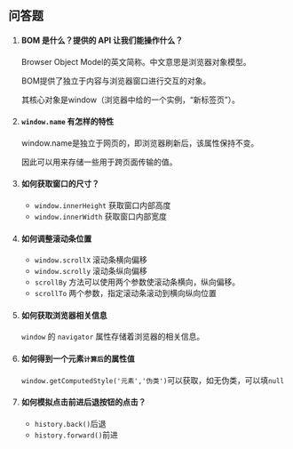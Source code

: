 ## 问答题

1. #### BOM 是什么？提供的 API 让我们能操作什么？

   Browser Object Model的英文简称。中文意思是浏览器对象模型。

   BOM提供了独立于内容与浏览器窗口进行交互的对象。

   其核心对象是window（浏览器中给的一个实例，“新标签页”）。

2. #### `window.name` 有怎样的特性

   window.name是独立于网页的，即浏览器刷新后，该属性保持不变。

   因此可以用来存储一些用于跨页面传输的值。

3. #### 如何获取窗口的尺寸？

   - `window.innerHeight` 获取窗口内部高度
   - `window.innerWidth` 获取窗口内部宽度

4. #### 如何调整滚动条位置

   - `window.scrollX` 滚动条横向偏移
   - `window.scrolly` 滚动条纵向偏移
   - `scrollBy` 方法可以使用两个参数使滚动条横向，纵向偏移。
   - `scrollTo` 两个参数，指定滚动条滚动到横向纵向位置

5. #### 如何获取浏览器相关信息

   `window` 的 `navigator` 属性存储着浏览器的相关信息。

6. #### 如何得到一个元素`计算后`的属性值

   `window.getComputedStyle('元素','伪类')`可以获取，如无伪类，可以填`null`

7. #### 如何模拟点击前进后退按钮的点击？

   - `history.back()`后退
   - `history.forward()`前进

